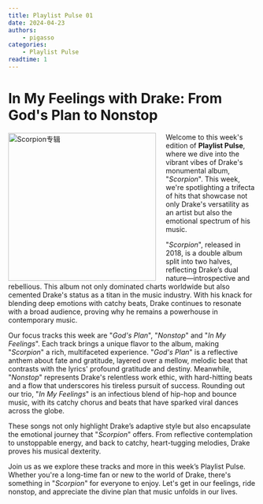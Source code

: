 ```yaml
---
title: Playlist Pulse 01
date: 2024-04-23
authors:
    - pigasso
categories:
    - Playlist Pulse
readtime: 1
---
```


# In My Feelings with Drake: From God's Plan to Nonstop

<div>
    <img src="https://s2.loli.net/2024/04/23/xr9sDnIE3oL2Npg.jpg" title="Scorpion专辑" width="300px" height="300px"  style="float:left; margin-right:20px;">
</div>

Welcome to this week's edition of **Playlist Pulse**, where we dive into the vibrant vibes of Drake's monumental album, "*Scorpion*". This week, we're spotlighting a trifecta of hits that showcase not only Drake's versatility as an artist but also the emotional spectrum of his music.

"*Scorpion*", released in 2018, is a double album split into two halves, reflecting Drake’s dual nature—introspective and rebellious. This album not only dominated charts worldwide but also cemented Drake's status as a titan in the music industry. With his knack for blending deep emotions with catchy beats, Drake continues to resonate with a broad audience, proving why he remains a powerhouse in contemporary music.

Our focus tracks this week are "*God's Plan*", "*Nonstop*" and "*In My Feelings*". Each track brings a unique flavor to the album, making "*Scorpion*" a rich, multifaceted experience. "*God's Plan*" is a reflective anthem about fate and gratitude, layered over a mellow, melodic beat that contrasts with the lyrics' profound gratitude and destiny. Meanwhile, "*Nonstop*" represents Drake's relentless work ethic, with hard-hitting beats and a flow that underscores his tireless pursuit of success. Rounding out our trio, "*In My Feelings*" is an infectious blend of hip-hop and bounce music, with its catchy chorus and beats that have sparked viral dances across the globe.

These songs not only highlight Drake’s adaptive style but also encapsulate the emotional journey that "*Scorpion*" offers. From reflective contemplation to unstoppable energy, and back to catchy, heart-tugging melodies, Drake proves his musical dexterity.

Join us as we explore these tracks and more in this week’s Playlist Pulse. Whether you're a long-time fan or new to the world of Drake, there's something in "*Scorpion*" for everyone to enjoy. Let's get in our feelings, ride nonstop, and appreciate the divine plan that music unfolds in our lives.

<!-- 欢迎来到本周的《Playlist Pulse》，我们将深入探讨Drake的重磅专辑《Scorpion》所带来的充满活力的氛围。本周，我们特别聚焦三首展现了Drake作为艺术家多样性及其音乐情感广度的热门歌曲。

《Scorpion》这张2018年发行的双碟专辑，分成两部分，反映了Drake的双重性格——内省与反叛。这张专辑不仅在全球范围内统治了音乐排行榜，还巩固了Drake在音乐行业中巨头的地位。凭借他将深刻情感与朗朗上口的节奏完美融合的能力，Drake继续与广泛听众产生共鸣，证明了他在当代音乐界的强大影响力。

本周我们关注的曲目包括《God's Plan》、《Nonstop》和《In My Feelings》。每首曲目都为专辑带来独特的风味，使《Scorpion》成为一次丰富而多面的听觉体验。《God's Plan》是一首反思命运和感恩的赞美诗，其轻柔的旋律与深刻的歌词形成鲜明对比。与此同时，《Nonstop》代表了Drake不懈的工作态度，硬朗的节拍和流畅的rap强调了他对成功的不懈追求。最后，《In My Feelings》将hip-hop与bounce音乐融合，其朗朗上口的副歌和节拍在全球引发了病毒式的舞蹈热潮。

这些歌曲不仅凸显了Drake的适应性风格，还囊括了《Scorpion》所提供的情感旅程。从反思沉思到不可阻挡的能量，再回到朗朗上口、触动心弦的旋律，Drake证明了他的音乐多才多艺。

加入我们，一起在本周的《Playlist Pulse》探索这些曲目及更多内容。无论你是Drake的长期粉丝还是新听众，你都会在《Scorpion》中找到自己喜欢的东西。让我们沉浸在情感中，不停地前行，并感激音乐在我们生活中展开的神圣计划。 -->
